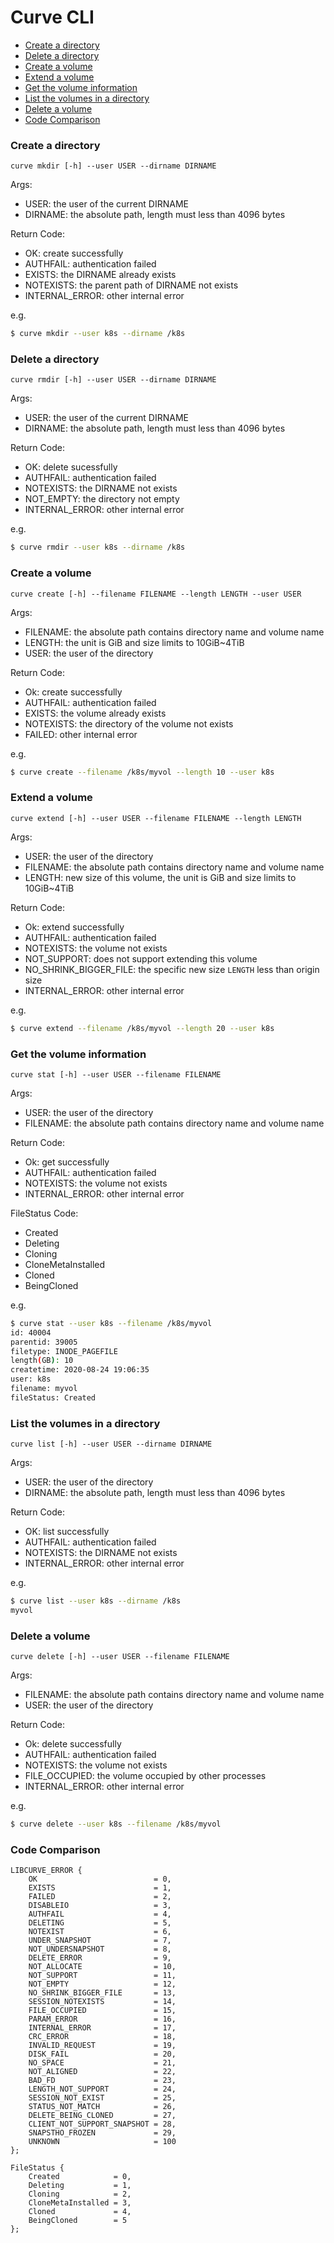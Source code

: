 # Curve CLI

- [Create a directory](#create-a-directory)
- [Delete a directory](#delete-a-directory)
- [Create a volume](#create-a-volume)
- [Extend a volume](#extend-a-volume)
- [Get the volume information](#get-the-volume-information)
- [List the volumes in a directory](#list-the-volumes-in-a-directory)
- [Delete a volume](#delete-a-volume)
- [Code Comparison](#code-comparison)

### Create a directory

`curve mkdir [-h] --user USER --dirname DIRNAME`

Args:
- USER: the user of the current DIRNAME
- DIRNAME: the absolute path, length must less than 4096 bytes

Return Code:
- OK: create successfully
- AUTHFAIL: authentication failed
- EXISTS: the DIRNAME already exists
- NOTEXISTS: the parent path of DIRNAME not exists
- INTERNAL_ERROR: other internal error

e.g.
 
```bash
$ curve mkdir --user k8s --dirname /k8s
```

### Delete a directory

`curve rmdir [-h] --user USER --dirname DIRNAME`

Args:
- USER: the user of the current DIRNAME
- DIRNAME: the absolute path, length must less than 4096 bytes

Return Code:
- OK: delete sucessfully
- AUTHFAIL: authentication failed
- NOTEXISTS: the DIRNAME not exists
- NOT_EMPTY: the directory not empty
- INTERNAL_ERROR: other internal error

e.g.

```bash
$ curve rmdir --user k8s --dirname /k8s
```

### Create a volume

`curve create [-h] --filename FILENAME --length LENGTH --user USER`

Args: 
- FILENAME: the absolute path contains directory name and volume name
- LENGTH: the unit is GiB and size limits to 10GiB~4TiB
- USER: the user of the directory

Return Code:
- Ok: create successfully
- AUTHFAIL: authentication failed
- EXISTS: the volume already exists
- NOTEXISTS: the directory of the volume not exists
- FAILED: other internal error

e.g.

```bash
$ curve create --filename /k8s/myvol --length 10 --user k8s
```

### Extend a volume

`curve extend [-h] --user USER --filename FILENAME --length LENGTH`

Args:
- USER: the user of the directory
- FILENAME: the absolute path contains directory name and volume name
- LENGTH: new size of this volume, the unit is GiB and size limits to 10GiB~4TiB

Return Code:
- Ok: extend successfully
- AUTHFAIL: authentication failed
- NOTEXISTS: the volume not exists
- NOT_SUPPORT: does not support extending this volume
- NO_SHRINK_BIGGER_FILE: the specific new size `LENGTH` less than origin size
- INTERNAL_ERROR: other internal error

e.g.

```bash
$ curve extend --filename /k8s/myvol --length 20 --user k8s
```

### Get the volume information

`curve stat [-h] --user USER --filename FILENAME`

Args: 
- USER: the user of the directory
- FILENAME: the absolute path contains directory name and volume name

Return Code:
- Ok: get successfully
- AUTHFAIL: authentication failed
- NOTEXISTS: the volume not exists
- INTERNAL_ERROR: other internal error

FileStatus Code:
- Created
- Deleting
- Cloning
- CloneMetaInstalled
- Cloned
- BeingCloned

e.g.

```bash
$ curve stat --user k8s --filename /k8s/myvol
id: 40004
parentid: 39005
filetype: INODE_PAGEFILE
length(GB): 10
createtime: 2020-08-24 19:06:35
user: k8s
filename: myvol
fileStatus: Created
```

### List the volumes in a directory

`curve list [-h] --user USER --dirname DIRNAME`

Args:
- USER: the user of the directory
- DIRNAME: the absolute path, length must less than 4096 bytes

Return Code:
- OK: list successfully
- AUTHFAIL: authentication failed
- NOTEXISTS: the DIRNAME not exists
- INTERNAL_ERROR: other internal error

e.g.

```bash
$ curve list --user k8s --dirname /k8s
myvol
```

### Delete a volume

`curve delete [-h] --user USER --filename FILENAME`

Args:
- FILENAME: the absolute path contains directory name and volume name
- USER: the user of the directory

Return Code:
- Ok: delete successfully
- AUTHFAIL: authentication failed
- NOTEXISTS: the volume not exists
- FILE_OCCUPIED: the volume occupied by other processes
- INTERNAL_ERROR: other internal error

e.g.

```bash
$ curve delete --user k8s --filename /k8s/myvol
```

### Code Comparison

```text
LIBCURVE_ERROR {
    OK                          = 0,
    EXISTS                      = 1,
    FAILED                      = 2,
    DISABLEIO                   = 3,
    AUTHFAIL                    = 4,
    DELETING                    = 5,
    NOTEXIST                    = 6,
    UNDER_SNAPSHOT              = 7,
    NOT_UNDERSNAPSHOT           = 8,
    DELETE_ERROR                = 9,
    NOT_ALLOCATE                = 10,
    NOT_SUPPORT                 = 11,
    NOT_EMPTY                   = 12,
    NO_SHRINK_BIGGER_FILE       = 13,
    SESSION_NOTEXISTS           = 14,
    FILE_OCCUPIED               = 15,
    PARAM_ERROR                 = 16,
    INTERNAL_ERROR              = 17,
    CRC_ERROR                   = 18,
    INVALID_REQUEST             = 19,
    DISK_FAIL                   = 20,
    NO_SPACE                    = 21,
    NOT_ALIGNED                 = 22,
    BAD_FD                      = 23,
    LENGTH_NOT_SUPPORT          = 24,
    SESSION_NOT_EXIST           = 25,
    STATUS_NOT_MATCH            = 26,
    DELETE_BEING_CLONED         = 27,
    CLIENT_NOT_SUPPORT_SNAPSHOT = 28,
    SNAPSTHO_FROZEN             = 29,
    UNKNOWN                     = 100
};

FileStatus {
    Created            = 0,
    Deleting           = 1,
    Cloning            = 2,
    CloneMetaInstalled = 3,
    Cloned             = 4,
    BeingCloned        = 5
};
```
